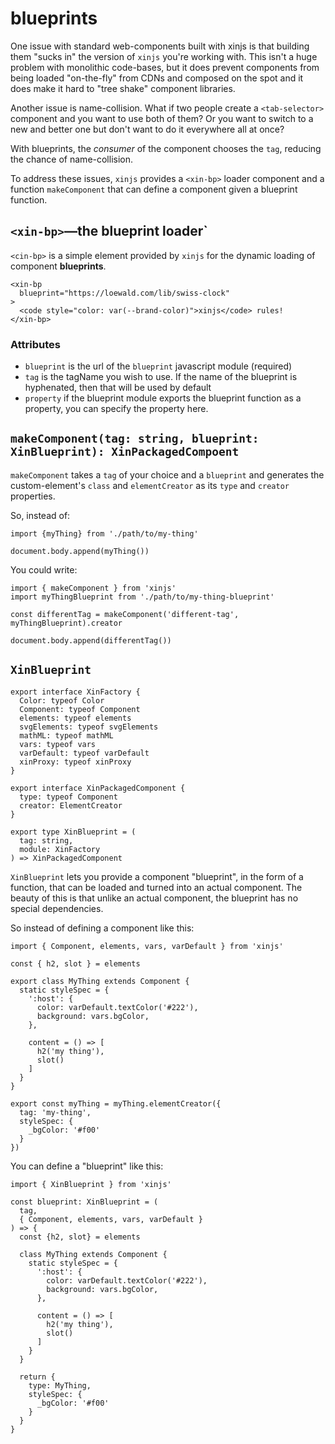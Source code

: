 # blueprints

One issue with standard web-components built with xinjs is that building them
"sucks in" the version of `xinjs` you're working with. This isn't a huge problem
with monolithic code-bases, but it does prevent components from being loaded
"on-the-fly" from CDNs and composed on the spot and it does make it hard to
"tree shake" component libraries.

Another issue is name-collision. What if two people create a `<tab-selector>` component
and you want to use both of them? Or you want to switch to a new and better one but
don't want to do it everywhere all at once?

With blueprints, the *consumer* of the component chooses the `tag`, reducing the
chance of name-collision.

To address these issues, `xinjs` provides a `<xin-bp>` loader component and
a function `makeComponent` that can define a component given a blueprint
function.

## `<xin-bp>`—the blueprint loader`

`<cin-bp>` is a simple element provided by `xinjs` for the dynamic loading
of component **blueprints**.

```
<xin-bp
  blueprint="https://loewald.com/lib/swiss-clock"
>
  <code style="color: var(--brand-color)">xinjs</code> rules!
</xin-bp>
```

### Attributes

- `blueprint` is the url of the `blueprint` javascript module (required)
- `tag` is the tagName you wish to use. If the name of the blueprint is
  hyphenated, then that will be used by default
- `property` if the blueprint module exports the blueprint function as
  a property, you can specify the property here.

## `makeComponent(tag: string, blueprint: XinBlueprint): XinPackagedCompoent`

`makeComponent` takes a `tag` of your choice and a `blueprint` and generates
the custom-element's `class` and `elementCreator` as its `type` and `creator`
properties.

So, instead of:

    import {myThing} from './path/to/my-thing'

    document.body.append(myThing())

You could write:

    import { makeComponent } from 'xinjs'
    import myThingBlueprint from './path/to/my-thing-blueprint'

    const differentTag = makeComponent('different-tag', myThingBlueprint).creator

    document.body.append(differentTag())

## `XinBlueprint`

    export interface XinFactory {
      Color: typeof Color
      Component: typeof Component
      elements: typeof elements
      svgElements: typeof svgElements
      mathML: typeof mathML
      vars: typeof vars
      varDefault: typeof varDefault
      xinProxy: typeof xinProxy
    }

    export interface XinPackagedComponent {
      type: typeof Component
      creator: ElementCreator
    }

    export type XinBlueprint = (
      tag: string,
      module: XinFactory
    ) => XinPackagedComponent

`XinBlueprint` lets you provide a component "blueprint", in the form of a function,
that can be loaded and turned into an actual component. The beauty of this is that
unlike an actual component, the blueprint has no special dependencies.

So instead of defining a component like this:

    import { Component, elements, vars, varDefault } from 'xinjs'

    const { h2, slot } = elements

    export class MyThing extends Component {
      static styleSpec = {
        ':host': {
          color: varDefault.textColor('#222'),
          background: vars.bgColor,
        },

        content = () => [
          h2('my thing'),
          slot()
        ]
      }
    }

    export const myThing = myThing.elementCreator({
      tag: 'my-thing',
      styleSpec: {
        _bgColor: '#f00'
      }
    })

You can define a "blueprint" like this:

    import { XinBlueprint } from 'xinjs'

    const blueprint: XinBlueprint = (
      tag,
      { Component, elements, vars, varDefault }
    ) => {
      const {h2, slot} = elements

      class MyThing extends Component {
        static styleSpec = {
          ':host': {
            color: varDefault.textColor('#222'),
            background: vars.bgColor,
          },

          content = () => [
            h2('my thing'),
            slot()
          ]
        }
      }

      return {
        type: MyThing,
        styleSpec: {
          _bgColor: '#f00'
        }
      }
    }

